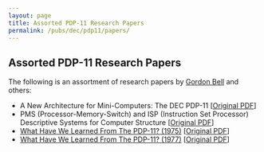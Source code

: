 ```yaml
---
layout: page
title: Assorted PDP-11 Research Papers
permalink: /pubs/dec/pdp11/papers/
---
```


Assorted PDP-11 Research Papers
-------------------------------

The following is an assortment of research papers by [Gordon Bell](http://research.microsoft.com/~gbell/) and others:

- A New Architecture for Mini-Computers: The DEC PDP-11 [[Original PDF](http://research.microsoft.com/en-us/um/people/gbell/CGB%20Files/New%20Architecture%20PDP11%20SJCC%201970%20c.pdf)]
- PMS (Processor-Memory-Switch) and ISP (Instruction Set Processor) Descriptive Systems for Computer Structure [[Original PDF](http://research.microsoft.com/en-us/um/people/gbell/CGB%20Files/PMS%20and%20ISP%20Descriptive%20Systems%201970%20c.pdf)]
- [What Have We Learned From The PDP-11? (1975)](1975_what_have_we_learned/) [[Original PDF](http://research.microsoft.com/en-us/um/people/gbell/Digital/Bell_Strecker_What_we%20_learned_fm_PDP-11c%207511.pdf)]
- [What Have We Learned From The PDP-11? (1977)](1977_what_have_we_learned/) [[Original PDF](http://research.microsoft.com/en-us/um/people/gbell/CGB%20Files/What%20Have%20We%20Learned%20From%20the%20PDP-11%201977%20c.pdf)]
